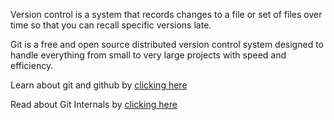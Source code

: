 Version control is a system that records changes
to a file or set of files over time so that you
can recall specific versions late.

Git is a free and open source distributed version
control system designed to handle everything from
small to very large projects with speed and
efficiency.

Learn about git and github by [clicking here](https://classroom.udacity.com/courses/ud775)

Read about Git Internals by [clicking here](http://opcode.org/peepcode-git.pdf)
